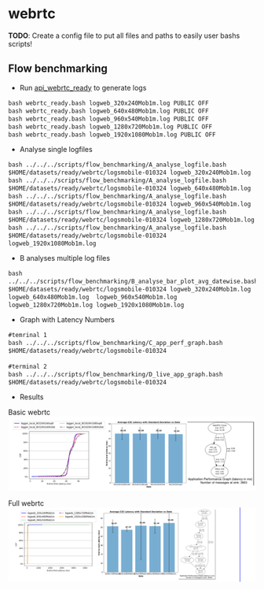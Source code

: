 # webrtc
**TODO**: Create a config file to put all files and paths to easily user bashs scripts!

## Flow benchmarking
* Run [api_webrtc_ready](../../../docs/holoscan/apis_webrtc_ready.md) to generate logs
```
bash webrtc_ready.bash logweb_320x240Mob1m.log PUBLIC OFF
bash webrtc_ready.bash logweb_640x480Mob1m.log PUBLIC OFF
bash webrtc_ready.bash logweb_960x540Mob1m.log PUBLIC OFF
bash webrtc_ready.bash logweb_1280x720Mob1m.log PUBLIC OFF
bash webrtc_ready.bash logweb_1920x1080Mob1m.log PUBLIC OFF
```

* Analyse single logfiles
```
bash ../../../scripts/flow_benchmarking/A_analyse_logfile.bash $HOME/datasets/ready/webrtc/logsmobile-010324 logweb_320x240Mob1m.log
bash ../../../scripts/flow_benchmarking/A_analyse_logfile.bash $HOME/datasets/ready/webrtc/logsmobile-010324 logweb_640x480Mob1m.log
bash ../../../scripts/flow_benchmarking/A_analyse_logfile.bash $HOME/datasets/ready/webrtc/logsmobile-010324 logweb_960x540Mob1m.log
bash ../../../scripts/flow_benchmarking/A_analyse_logfile.bash $HOME/datasets/ready/webrtc/logsmobile-010324 logweb_1280x720Mob1m.log
bash ../../../scripts/flow_benchmarking/A_analyse_logfile.bash $HOME/datasets/ready/webrtc/logsmobile-010324 logweb_1920x1080Mob1m.log
```

* B analyses multiple log files
```
bash ../../../scripts/flow_benchmarking/B_analyse_bar_plot_avg_datewise.bash $HOME/datasets/ready/webrtc/logsmobile-010324 logweb_320x240Mob1m.log  logweb_640x480Mob1m.log  logweb_960x540Mob1m.log logweb_1280x720Mob1m.log logweb_1920x1080Mob1m.log  
```

* Graph with Latency Numbers
```
#temrinal 1
bash ../../../scripts/flow_benchmarking/C_app_perf_graph.bash $HOME/datasets/ready/webrtc/logsmobile-010324

#terminal 2
bash ../../../scripts/flow_benchmarking/D_live_app_graph.bash $HOME/datasets/ready/webrtc/logsmobile-010324
```

* Results

Basic webrtc
![fig](plots.svg)

Full webrtc
![fig](plots_mobile.svg)
